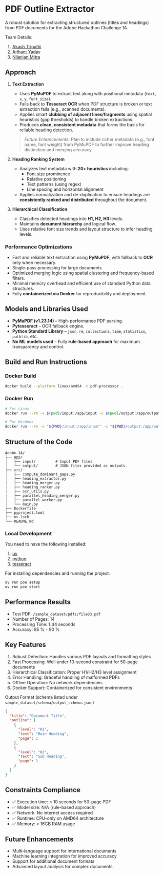 # PDF Outline Extractor

A robust solution for extracting structured outlines (titles and headings) from PDF documents for the Adobe Hackathon Challenge 1A.

Team Details:

1. [Akash Tripathi](https://www.linkedin.com/in/akashtripathi122004/)
2. [Arihant Yadav](https://www.linkedin.com/in/arihant-yadav-07a7a5289/)
3. [Nilanjan Mitra](https://www.linkedin.com/in/nilanjanbmitra/)

## Approach

1. **Text Extraction**

   - Uses **PyMuPDF** to extract text along with positional metadata (`text`, `x`, `y`, `font_size`).
   - Falls back to **Tesseract OCR** when PDF structure is broken or text extraction fails (e.g., scanned documents).
   - Applies smart **clubbing of adjacent lines/fragments** using spatial heuristics (gap thresholds) to handle broken extractions.
   - Produces **clean, consistent metadata** that forms the basis for reliable heading detection.

   > _Future Enhancements:_ Plan to include richer metadata (e.g., font name, font weight) from PyMuPDF to further improve heading distinction and merging accuracy.

2. **Heading Ranking System**

   - Analyzes text metadata with **20+ heuristics** including:
     - Font size prominence
     - Relative positioning
     - Text patterns (using regex)
     - Line spacing and horizontal alignment
   - Applies normalization and de-duplication to ensure headings are **consistently ranked and distributed** throughout the document.

3. **Hierarchical Classification**
   - Classifies detected headings into **H1, H2, H3** levels.
   - Maintains **document hierarchy** and logical flow.
   - Uses relative font size trends and layout structure to infer heading levels.

### Performance Optimizations

- Fast and reliable text extraction using **PyMuPDF**, with fallback to **OCR** only when necessary.
- Single-pass processing for large documents
- Optimized merging logic using spatial clustering and frequency-based filters.
- Minimal memory overhead and efficient use of standard Python data structures.
- Fully **containerized via Docker** for reproducibility and deployment.

## Models and Libraries Used

- **PyMuPDF (v1.23.14)** – High-performance PDF parsing.
- **Pytesseract** – OCR fallback engine.
- **Python Standard Library** – `json`, `re`, `collections`, `time`, `statistics`, `pathlib`, etc.
- **No ML models used** – Fully **rule-based approach** for maximum transparency and control.

## Build and Run Instructions

### Docker Build

```bash
docker build --platform linux/amd64 -t pdf-processor .
```

### Docker Run

```bash
# For Linux
docker run --rm -v $(pwd)/input:/app/input -v $(pwd)/output:/app/output --network none pdf-processor
```

```bash
# For Windows
docker run --rm -v "${PWD}/input:/app/input" -v "${PWD}/output:/app/output" --network none pdf-processor
```

## Structure of the Code

```
Adobe-1A/
├── app/
│   ├── input/         # Input PDF files
│   └── output/        # JSON files provided as outputs.
├── src/
|   ├── compute_dominant_gaps.py
│   ├── heading_extractor.py
|   ├── heading_merger.py
|   ├── heading_ranker.py
|   ├── ocr_utils.py
|   ├── parallel_heading_merger.py
|   ├── parallel_worker.py
│   └── main.py
├── Dockerfile
├── pyproject.toml
├── uv.lock
└── README.md
```

### Local Development

You need to have the following installed:

1. [uv](https://docs.astral.sh/uv/)
2. [python](https://www.python.org/)
3. [tesseract](https://github.com/tesseract-ocr/tesseract?tab=readme-ov-file#installing-tesseract)

For installing dependencies and running the project:

```bash
uv run poe setup
uv run poe start
```

## Performance Results

- Test PDF: `/sample_dataset/pdfs/file03.pdf`
- Number of Pages: 14
- Processing Time: 1.44 seconds
- Accuracy: 85 % - 90 %

## Key Features

1.  Robust Detection: Handles various PDF layouts and formatting styles
2.  Fast Processing: Well under 10-second constraint for 50-page documents
3.  Hierarchical Classification: Proper H1/H2/H3 level assignment
4.  Error Handling: Graceful handling of malformed PDFs
5.  Offline Operation: No network dependencies
6.  Docker Support: Containerized for consistent environments

Output Format (schema listed under `sample_dataset/schema/output_schema.json`)

```json
{
  "title": "Document Title",
  "outline": [
    {
      "level": "H1",
      "text": "Main Heading",
      "page": 1
    },
    {
      "level": "H2",
      "text": "Sub Heading",
      "page": 2
    }
  ]
}
```

## Constraints Compliance

- ✅ Execution time: ≤ 10 seconds for 50-page PDF
- ✅ Model size: N/A (rule-based approach)
- ✅ Network: No internet access required
- ✅ Runtime: CPU-only on AMD64 architecture
- ✅ Memory: < 16GB RAM usage

## Future Enhancements

- Multi-language support for international documents
- Machine learning integration for improved accuracy
- Support for additional document formats
- Advanced layout analysis for complex documents
